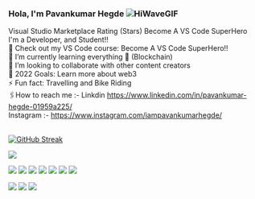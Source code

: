 
### Hola, I'm Pavankumar Hegde ![HiWaveGIF](https://user-images.githubusercontent.com/85627085/180628851-3e83995f-a51b-4e4e-ba45-3f63aafd492c.gif)


Visual Studio Marketplace Rating (Stars) Become A VS Code SuperHero
<br>
I'm a Developer, and Student!! <br>
🔭 Check out my VS Code course: Become A VS Code SuperHero!! <br>
🌱 I’m currently learning everything 🤣 (Blockchain) <br>
👯 I’m looking to collaborate with other content creators <br>
🥅 2022 Goals: Learn more about web3 <br>
⚡ Fun fact: Travelling and Bike Riding <br>
🖇️How to reach me :-
Linkdin  https://www.linkedin.com/in/pavankumar-hegde-01959a225/ <br>
    Instagram :- https://www.instagram.com/iampavankumarhegde/ <br>
</br>


[![GitHub Streak](http://github-readme-streak-stats.herokuapp.com?user=Pavankumar-Hegde&theme=hacker&hide_border=true)](https://git.io/streak-stats)

<img src="https://github-readme-stats.vercel.app/api?username=Pavankumar-Hegde&&show_icons=true&title_color=ffffff&icon_color=bb2acf&text_color=daf7dc&bg_color=151515">

<img src="https://img.shields.io/badge/-HTML-e24f26?logo=html5&logoColor=aff"> <img src="https://img.shields.io/badge/-CSS-e34i26?logo=css5&logoColor=bff"> <img src="https://img.shields.io/badge/-C++-e34f56?logo=c++5&logoColor=cff"> <img src="https://img.shields.io/badge/-SHELL-e74f26?logo=shell5&logoColor=fff"> <img src="https://img.shields.io/badge/-RUBY-e34f06?logo=ruby5&logoColor=fff"> <img src="https://img.shields.io/badge/-C-e34f55?logo=c5&logoColor=fff"> <img src="https://img.shields.io/badge/-JAVASCRIPT-e88f26?logo=javascript5&logoColor=fff">


<img src="https://github-readme-stats.vercel.app/api/top-langs/?username=Pavankumar-Hegde&show_icons=true&theme=radical">

<img src="https://github-profile-summary-cards.vercel.app/api/cards/profile-details?username=Pavankumar-Hegde&theme=vue">

<img src="https://activity-graph.herokuapp.com/graph?username=Pavankumar-Hegde&theme=minimal">






